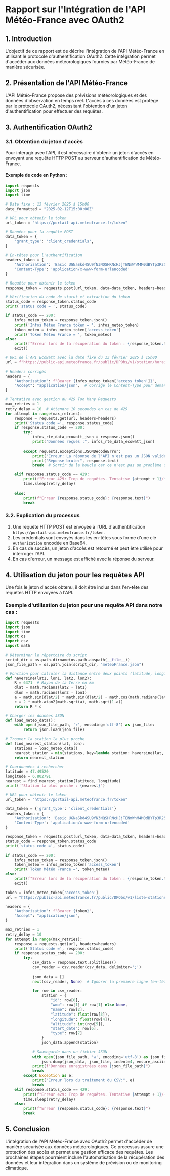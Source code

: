 # Rapport sur l'Intégration de l'API Météo-France avec OAuth2

## 1. Introduction

L'objectif de ce rapport est de décrire l'intégration de l'API Météo-France en utilisant le protocole d'authentification OAuth2. Cette intégration permet d'accéder aux données météorologiques fournies par Météo-France de manière sécurisée.

## 2. Présentation de l'API Météo-France

L'API Météo-France propose des prévisions météorologiques et des données d'observation en temps réel. L'accès à ces données est protégé par le protocole OAuth2, nécessitant l'obtention d'un jeton d'authentification pour effectuer des requêtes.

## 3. Authentification OAuth2

### 3.1. Obtention du jeton d'accès

Pour interagir avec l'API, il est nécessaire d'obtenir un jeton d'accès en envoyant une requête HTTP POST au serveur d'authentification de Météo-France.

#### Exemple de code en Python :

```python
import requests
import json
import time

# Date fixe : 13 février 2025 à 15h00
date_formatted = "2025-02-12T15:00:00Z"

# URL pour obtenir le token
url_token = "https://portail-api.meteofrance.fr/token"

# Données pour la requête POST
data_token = {
    'grant_type': 'client_credentials',
}

# En-têtes pour l'authentification
headers_token = {
    'Authorization': 'Basic UGNaSkd4SU9fN3NQSHRNcHJjTENmWnM4M0dBYTp3R25PV1BmM1JkTHlNM2tyWGZQOTdGdFRjajBh',
    'Content-Type': 'application/x-www-form-urlencoded'
}

# Requête pour obtenir le token
response_token = requests.post(url_token, data=data_token, headers=headers_token)

# Vérification du code de statut et extraction du token
status_code = response_token.status_code
print('status code = ', status_code)

if status_code == 200:
    infos_meteo_token = response_token.json()
    print('Infos Météo France token = ', infos_meteo_token)
    token_meteo = infos_meteo_token['access_token']
    print('Token Météo France = ', token_meteo)
else:
    print(f"Erreur lors de la récupération du token : {response_token.text}")
    exit()

# URL de l'API Ecowatt avec la date fixe du 13 février 2025 à 15h00
url = f"https://public-api.meteofrance.fr/public/DPObs/v1/station/horaire?id_station=90035001&date={date_formatted}&format=json"

# Headers corrigés
headers = {
    "Authorization": f"Bearer {infos_meteo_token['access_token']}",
    "Accept": "application/json",  # Corrige le Content-Type pour demander du JSON
}

# Tentative avec gestion du 429 Too Many Requests
max_retries = 1
retry_delay = 10  # Attendre 10 secondes en cas de 429
for attempt in range(max_retries):
    response = requests.get(url, headers=headers)
    print('Status code =', response.status_code)
    if response.status_code == 200:
        try:
            infos_rte_data_ecowatt_json = response.json()
            print("Données reçues :", infos_rte_data_ecowatt_json)
        
        except requests.exceptions.JSONDecodeError:
            print("Erreur: La réponse de l'API n'est pas un JSON valide.")
            print("Réponse brute:", response.text)
            break  # Sortir de la boucle car ce n'est pas un problème de rate limit

    elif response.status_code == 429:
        print(f"Erreur 429: Trop de requêtes. Tentative {attempt + 1}/{max_retries}. Réessai dans {retry_delay} sec...")
        time.sleep(retry_delay)
    
    else:
        print(f"Erreur {response.status_code}: {response.text}")
        break

```

### 3.2. Explication du processus

1. Une requête HTTP POST est envoyée à l'URL d'authentification `https://portail-api.meteofrance.fr/token`.
2. Les crédentials sont envoyés dans les en-têtes sous forme d'une clé `Authorization` encodée en Base64.
3. En cas de succès, un jeton d'accès est retourné et peut être utilisé pour interroger l'API.
4. En cas d'erreur, un message est affiché avec la réponse du serveur.

## 4. Utilisation du jeton pour les requêtes API

Une fois le jeton d'accès obtenu, il doit être inclus dans l'en-tête des requêtes HTTP envoyées à l'API.

### Exemple d'utilisation du jeton pour une requête API dans notre cas :

```python
import requests
import json
import time
import os
import csv
import math

# Déterminer le répertoire du script
script_dir = os.path.dirname(os.path.abspath(__file__))
json_file_path = os.path.join(script_dir, "meteoFrance.json")

# Fonction pour calculer la distance entre deux points (latitude, longitude) en km
def haversine(lat1, lon1, lat2, lon2):
    R = 6371  # Rayon de la Terre en km
    dlat = math.radians(lat2 - lat1)
    dlon = math.radians(lon2 - lon1)
    a = math.sin(dlat/2) * math.sin(dlat/2) + math.cos(math.radians(lat1)) * math.cos(math.radians(lat2)) * math.sin(dlon/2) * math.sin(dlon/2)
    c = 2 * math.atan2(math.sqrt(a), math.sqrt(1-a))
    return R * c

# Charger les données JSON
def load_meteo_data():
    with open(json_file_path, 'r', encoding='utf-8') as json_file:
        return json.load(json_file)

# Trouver la station la plus proche
def find_nearest_station(lat, lon):
    stations = load_meteo_data()
    nearest_station = min(stations, key=lambda station: haversine(lat, lon, station["latitude"], station["longitude"]))
    return nearest_station

# Coordonnées à rechercher
latitude = 47.49520
longitude = 6.802791
nearest = find_nearest_station(latitude, longitude)
print(f"Station la plus proche : {nearest}")

# URL pour obtenir le token
url_token = "https://portail-api.meteofrance.fr/token"

data_token = {'grant_type': 'client_credentials'}
headers_token = {
    'Authorization': 'Basic UGNaSkd4SU9fN3NQSHRNcHJjTENmWnM4M0dBYTp3R25PV1BmM1JkTHlNM2tyWGZQOTdGdFRjajBh',
    'Content-Type': 'application/x-www-form-urlencoded'
}

response_token = requests.post(url_token, data=data_token, headers=headers_token)
status_code = response_token.status_code
print('status code =', status_code)

if status_code == 200:
    infos_meteo_token = response_token.json()
    token_meteo = infos_meteo_token['access_token']
    print('Token Météo France =', token_meteo)
else:
    print(f"Erreur lors de la récupération du token : {response_token.text}")
    exit()

token = infos_meteo_token['access_token']
url = "https://public-api.meteofrance.fr/public/DPObs/v1/liste-stations"

headers = {
    "Authorization": f"Bearer {token}",
    "Accept": "application/json",
}

max_retries = 1
retry_delay = 10
for attempt in range(max_retries):
    response = requests.get(url, headers=headers)
    print('Status code =', response.status_code)
    if response.status_code == 200:
        try:
            csv_data = response.text.splitlines()
            csv_reader = csv.reader(csv_data, delimiter=';')
            
            json_data = []
            next(csv_reader, None)  # Ignorer la première ligne (en-têtes)
            
            for row in csv_reader:
                station = {
                    "id": row[0],
                    "wmo": row[1] if row[1] else None,
                    "name": row[2],
                    "latitude": float(row[3]),
                    "longitude": float(row[4]),
                    "altitude": int(row[5]),
                    "start_date": row[6],
                    "type": row[7]
                }
                json_data.append(station)
            
            # Sauvegarde dans un fichier JSON
            with open(json_file_path, 'w', encoding='utf-8') as json_file:
                json.dump(json_data, json_file, indent=4, ensure_ascii=False)
            print(f"Données enregistrées dans {json_file_path}")
            break
        except Exception as e:
            print("Erreur lors du traitement du CSV:", e)
            break
    elif response.status_code == 429:
        print(f"Erreur 429: Trop de requêtes. Tentative {attempt + 1}/{max_retries}. Réessai dans {retry_delay} sec...")
        time.sleep(retry_delay)
    else:
        print(f"Erreur {response.status_code}: {response.text}")
        break

```

## 5. Conclusion

L'intégration de l'API Météo-France avec OAuth2 permet d'accéder de manière sécurisée aux données météorologiques. Ce processus assure une protection des accès et permet une gestion efficace des requêtes. Les prochaines étapes pourraient inclure l'automatisation de la récupération des données et leur intégration dans un système de prévision ou de monitoring climatique.

